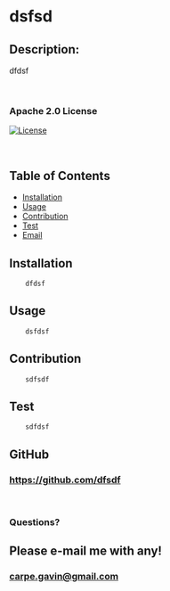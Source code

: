 # dsfsd
    
 ## Description: 
 dfdsf

<br>

 ### Apache 2.0 License
 [![License](https://img.shields.io/badge/License-Apache%202.0-blue.svg)](https://opensource.org/licenses/Apache-2.0)

<br>

 ## Table of Contents
- [Installation](#Installation)
- [Usage](#Usage)
- [Contribution](#Contribution) 
- [Test](#Test) 
- [Email](#Questions?)

 
 
 ## Installation
        dfdsf

 ## Usage 
        dsfdsf

 ## Contribution
        sdfsdf

 ## Test 
        sdfdsf
    
    
 ## GitHub
 ### https://github.com/dfsdf
 
 <br>

 ### Questions?
 ## Please e-mail me with any!
 ### carpe.gavin@gmail.com
